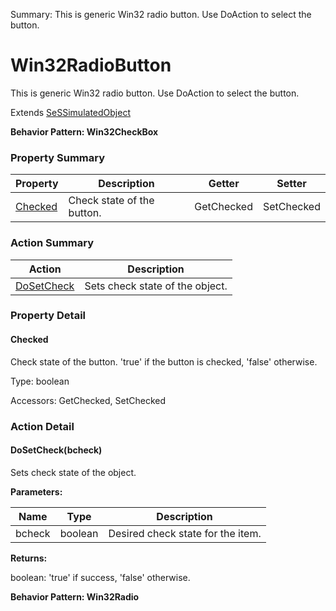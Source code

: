 Summary: This is generic Win32 radio button. Use DoAction to select the button.

# Win32RadioButton

This is generic Win32 radio button. Use DoAction to select the button.
 
Extends [SeSSimulatedObject](SeSSimulatedObject.md)





**Behavior Pattern: Win32CheckBox**


<!-- ============================== property summary ========================== -->

	

### Property Summary

| **Property** | **Description** | **Getter** | **Setter** |
| ------------ | --------------- | ---------- | ---------- |
| [Checked](#Checked) | Check state of the button. | GetChecked | SetChecked |



	
<!-- ============================== action summary ========================== -->



### Action Summary

|  **Action** | **Description** | 
| ----------- | --------------- |
|	[DoSetCheck](#DoSetCheck) | Sets check state of the object. |




<!-- ============================== property detail ========================== -->
	
### Property Detail
		
<a name="Checked"></a>
#### Checked


Check state of the button. 'true' if the button is checked, 'false' otherwise.

			
	
			
Type: boolean
			
			
Accessors: GetChecked, SetChecked
			
		
	
	
<!-- ============================== action detail ========================== -->
	
### Action Detail
		
<a name="DoSetCheck"></a>    
#### DoSetCheck(bcheck)

Sets check state of the object.


**Parameters:**

|	**Name** | **Type** | **Description** |
| ---------- | -------- | --------------- |
| bcheck | boolean |	Desired check state for the item. |




**Returns:**

boolean: 'true' if success, 'false' otherwise.



<a name="see.also.win32radiobutton.dosetcheck"></a>

	




**Behavior Pattern: Win32Radio**


<!-- ============================== property summary ========================== -->

	
<!-- ============================== action summary ========================== -->





<!-- ============================== property detail ========================== -->
	
	
<!-- ============================== action detail ========================== -->
		

